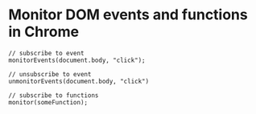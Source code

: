 # Monitor DOM events and functions in Chrome
```
// subscribe to event
monitorEvents(document.body, "click");

// unsubscribe to event
unmonitorEvents(document.body, "click")

// subscribe to functions
monitor(someFunction);
```
